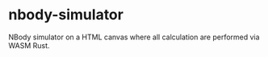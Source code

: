 # nbody-simulator
NBody simulator on a HTML canvas where all calculation are performed via WASM Rust.
